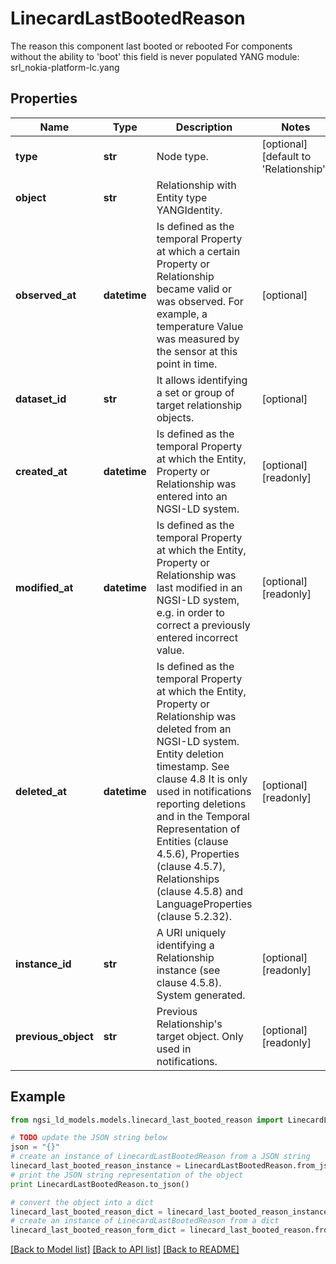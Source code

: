 # LinecardLastBootedReason

The reason this component last booted or rebooted  For components without the ability to 'boot' this field is never populated  YANG module: srl_nokia-platform-lc.yang 

## Properties

Name | Type | Description | Notes
------------ | ------------- | ------------- | -------------
**type** | **str** | Node type.  | [optional] [default to 'Relationship']
**object** | **str** | Relationship with Entity type YANGIdentity. | 
**observed_at** | **datetime** | Is defined as the temporal Property at which a certain Property or Relationship became valid or was observed. For example, a temperature Value was measured by the sensor at this point in time.  | [optional] 
**dataset_id** | **str** | It allows identifying a set or group of target relationship objects.  | [optional] 
**created_at** | **datetime** | Is defined as the temporal Property at which the Entity, Property or Relationship was entered into an NGSI-LD system.  | [optional] [readonly] 
**modified_at** | **datetime** | Is defined as the temporal Property at which the Entity, Property or Relationship was last modified in an NGSI-LD system, e.g. in order to correct a previously entered incorrect value.  | [optional] [readonly] 
**deleted_at** | **datetime** | Is defined as the temporal Property at which the Entity, Property or Relationship was deleted from an NGSI-LD system.  Entity deletion timestamp. See clause 4.8 It is only used in notifications reporting deletions and in the Temporal Representation of Entities (clause 4.5.6), Properties (clause 4.5.7), Relationships (clause 4.5.8) and LanguageProperties (clause 5.2.32).  | [optional] [readonly] 
**instance_id** | **str** | A URI uniquely identifying a Relationship instance (see clause 4.5.8). System generated.  | [optional] [readonly] 
**previous_object** | **str** | Previous Relationship&#39;s target object. Only used in notifications.  | [optional] [readonly] 

## Example

```python
from ngsi_ld_models.models.linecard_last_booted_reason import LinecardLastBootedReason

# TODO update the JSON string below
json = "{}"
# create an instance of LinecardLastBootedReason from a JSON string
linecard_last_booted_reason_instance = LinecardLastBootedReason.from_json(json)
# print the JSON string representation of the object
print LinecardLastBootedReason.to_json()

# convert the object into a dict
linecard_last_booted_reason_dict = linecard_last_booted_reason_instance.to_dict()
# create an instance of LinecardLastBootedReason from a dict
linecard_last_booted_reason_form_dict = linecard_last_booted_reason.from_dict(linecard_last_booted_reason_dict)
```
[[Back to Model list]](../README.md#documentation-for-models) [[Back to API list]](../README.md#documentation-for-api-endpoints) [[Back to README]](../README.md)


